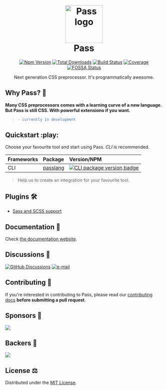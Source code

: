 <h1 align="center">
  <a href="#nolink">
    <img src="https://passlang.vercel.app/img/logo.png" alt="Pass logo" height="120" width="120"/><br>
  </a>
  Pass
</h1>

<p align="center">
  <a href="https://www.npmjs.com/package/passlang"><img src="https://img.shields.io/npm/v/passlang.svg?color=0EA5E9" alt="Npm Version"></a>
  <a href="https://www.npmjs.com/package/passlang"><img src="https://img.shields.io/npm/dt/passlang.svg?color=1388bd" alt="Total Downloads"></a>
  <a href="https://github.com/ksenginew/pass/actions"><img src="https://img.shields.io/github/workflow/status/ksenginew/pass/CI" alt="Build Status"></a>
  <a href="https://codecov.io/gh/ksenginew/pass"><img src="https://img.shields.io/codecov/c/github/ksenginew/pass/dev.svg?sanitize=true" alt="Coverage"></a>
  <a href="https://app.fossa.com/projects/git%2Bgithub.com%2Fksenginew%2Fpass?ref=badge_small"><img src="https://app.fossa.com/api/projects/git%2Bgithub.com%2Fksenginew%2Fpass.svg?type=small" alt="FOSSA Status"></a>
</p>

<p align="center">Next generation CSS preprocessor. It's programmatically awesome.</p>

## Why Pass? 🤔

**Many CSS preprocessors comes with a learning curve of a new language.
But Pass is still CSS. With powerful extensions if you want.**

> ```diff
> - currently in development
> ```

## Quickstart :play:

Choose your favourite tool and start using Pass. _CLI_ is recommended.

| Frameworks | Package | Version/NPM |
| :-- | :-- | :-- |
| CLI | [passlang](https://github.com/ksenginew/pass/tree/main/packages/passlang#readme) | [![CLI package version badge](https://img.shields.io/npm/v/passlang?label=&color=0EA5E9)](https://www.npmjs.com/package/passlang) |

> Help us to create an integration for your favourite tool.

## Plugins 🛠
- [Sass and SCSS support](https://github.com/ksenginew/pass/tree/main/packages/sass#readme)

## Documentation 📖

Check [the documentation website](https://passlang.vercel.app).

## Discussions 💬

[![GitHub Discussions](https://img.shields.io/badge/Discussions-181717?style=for-the-badge&logo=github&logoColor=white)](https://github.com/ksenginew/pass/discussions)
[![e-mail](https://img.shields.io/badge/Email-EA4335?style=for-the-badge&logo=gmail&logoColor=white)](mailto:ksengine.github@gmail.com)

## Contributing 🤝

If you're interested in contributing to Pass, please read our [contributing docs](https://github.com/ksenginew/pass/blob/main/CONTRIBUTING.md) **before submitting a pull request**.

## Sponsors 💸

<a href="https://opencollective.com/pass" target="_blank">
    <img src="https://opencollective.com/pass/sponsors.svg">
</a>

## Backers 🍩
<a href="https://opencollective.com/pass" target="_blank">
    <img src="https://opencollective.com/pass/backers.svg">
</a>

## License ⚖️

Distributed under the [MIT License](https://github.com/ksenginew/pass/blob/main/LICENSE).
